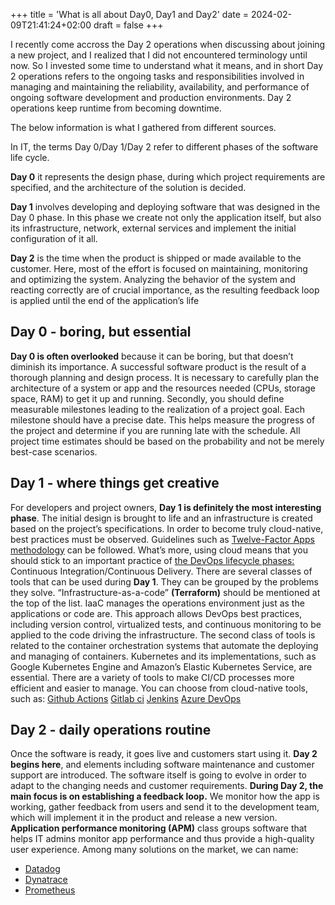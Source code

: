 +++
title = 'What is all about Day0, Day1 and Day2'
date = 2024-02-09T21:41:24+02:00
draft = false
+++

<!---
Markdown syntax used
**text** = Bold
## text = Heading level 2
* item = Unordered list(Bullet unordered list)
--->

I recently come accross the Day 2 operations when discussing about joining a new project, and I realized that I did not encountered terminology until now.
So I invested some time to understand what it means, and in short Day 2 operations refers to the ongoing tasks and responsibilities involved in managing and maintaining the reliability, availability, and performance of ongoing software development and production environments.
Day 2 operations keep runtime from becoming downtime.

The below information is what I gathered from different sources.

In IT, the terms Day 0/Day 1/Day 2 refer to different phases of the software life cycle.

**Day 0** it represents the design phase, during which project requirements are specified, and the architecture of the solution is decided.

**Day 1** involves developing and deploying software that was designed in the Day 0 phase. In this phase we create not only the application itself, but also its infrastructure, network, external services and implement the initial configuration of it all.

**Day 2** is the time when the product is shipped or made available to the customer. Here, most of the effort is focused on maintaining, monitoring and optimizing the system. Analyzing the behavior of the system and reacting correctly are of crucial importance, as the resulting feedback loop is applied until the end of the application’s life

## Day 0 - boring, but essential
**Day 0 is often overlooked** because it can be boring, but that doesn’t diminish its importance. A successful software product is the result of a thorough planning and design process. It is necessary to carefully plan the architecture of a system or app and the resources needed (CPUs, storage space, RAM) to get it up and running. Secondly, you should define measurable milestones leading to the realization of a project goal. Each milestone should have a precise date. This helps measure the progress of the project and determine if you are running late with the schedule. All project time estimates should be based on the probability and not be merely best-case scenarios.

## Day 1 - where things get creative
For developers and project owners, **Day 1 is definitely the most interesting phase**. The initial design is brought to life and an infrastructure is created based on the project’s specifications. In order to become truly cloud-native, best practices must be observed. Guidelines such as [Twelve-Factor Apps methodology](https://en.wikipedia.org/wiki/Twelve-Factor_App_methodology) can be followed. What’s more, using cloud means that you should stick to an important practice of [the DevOps lifecycle phases:](https://www.simform.com/blog/devops-lifecycle/) Continuous Integration/Continuous Delivery.
There are several classes of tools that can be used during **Day 1**. They can be grouped by the problems they solve. “Infrastructure-as-a-code” **(Terraform)** should be mentioned at the top of the list. IaaC manages the operations environment just as the applications or code are. This approach allows DevOps best practices, including version control, virtualized tests, and continuous monitoring to be applied to the code driving the infrastructure.
The second class of tools is related to the container orchestration systems that automate the deploying and managing of containers. Kubernetes and its implementations, such as Google Kubernetes Engine and Amazon’s Elastic Kubernetes Service, are essential.
There are a variety of tools to make CI/CD processes more efficient and easier to manage. You can choose from cloud-native tools, such as:
[Github Actions](https://github.com/features/actions)
[Gitlab ci](https://docs.gitlab.com/ee/ci/)
[Jenkins](https://www.jenkins.io/)
[Azure DevOps](https://azure.microsoft.com/en-us/products/devops/)

## Day 2 - daily operations routine
Once the software is ready, it goes live and customers start using it. **Day 2 begins here**, and elements including software maintenance and customer support are introduced. The software itself is going to evolve in order to adapt to the changing needs and customer requirements. **During Day 2, the main focus is on establishing a feedback loop.** We monitor how the app is working, gather feedback from users and send it to the development team, which will implement it in the product and release a new version.
**Application performance monitoring (APM)** class groups software that helps IT admins monitor app performance and thus provide a high-quality user experience. Among many solutions on the market, we can name:
* [Datadog](https://www.datadoghq.com/)
* [Dynatrace](https://www.dynatrace.com/)
* [Prometheus](https://prometheus.io/docs/introduction/overview/)